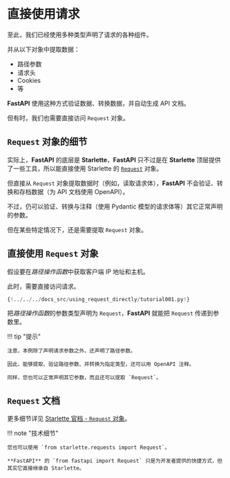# 直接使用请求

至此，我们已经使用多种类型声明了请求的各种组件。

并从以下对象中提取数据：

* 路径参数
* 请求头
* Cookies
* 等

**FastAPI** 使用这种方式验证数据、转换数据，并自动生成 API 文档。

但有时，我们也需要直接访问 `Request` 对象。

## `Request` 对象的细节

实际上，**FastAPI** 的底层是 **Starlette**，**FastAPI** 只不过是在  **Starlette** 顶层提供了一些工具，所以能直接使用 Starlette 的  <a href="https://www.starlette.io/requests/" class="external-link" target="_blank">`Request`</a> 对象。

但直接从 `Request` 对象提取数据时（例如，读取请求体），**FastAPI** 不会验证、转换和存档数据（为 API 文档使用 OpenAPI）。

不过，仍可以验证、转换与注释（使用 Pydantic 模型的请求体等）其它正常声明的参数。

但在某些特定情况下，还是需要提取 `Request` 对象。

## 直接使用 `Request` 对象

假设要在*路径操作函数*中获取客户端 IP 地址和主机。

此时，需要直接访问请求。

```Python hl_lines="1  7-8"
{!../../../docs_src/using_request_directly/tutorial001.py!}
```

把*路径操作函数*的参数类型声明为 `Request`，**FastAPI** 就能把 `Request` 传递到参数里。

!!! tip "提示"

    注意，本例除了声明请求参数之外，还声明了路径参数。
    
    因此，能够提取、验证路径参数、并转换为指定类型，还可以用 OpenAPI 注释。
    
    同样，您也可以正常声明其它参数，而且还可以提取 `Request`。

## `Request` 文档

更多细节详见 <a href="https://www.starlette.io/requests/" class="external-link" target="_blank">Starlette 官档 - `Request` 对象</a>。

!!! note "技术细节"

    您也可以使用 `from starlette.requests import Request`。
    
    **FastAPI** 的 `from fastapi import Request` 只是为开发者提供的快捷方式，但其实它直接继承自 Starlette。
